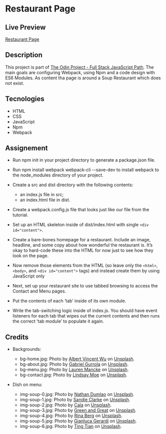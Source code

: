 # Restaurant Page

## Live Preview
[Restaurant Page](https://dak79.github.io/odin-restaurant-page/)

## Description
This project is part of [The Odin Project - Full Stack JavaScript Path](https://www.theodinproject.com/lessons/node-path-javascript-restaurant-page). The main goals are configuring Webpack, using Npm and a code design with ES6 Modules.
As content tha page is around a Soup Restaurant which does not exist.

## Tecnologies
* HTML
* CSS
* JavaScript
* Npm
* Webpack

## Assignement
* Run npm init in your project directory to generate a package.json file.

* Run npm install webpack webpack-cli --save-dev to install webpack to the node_modules directory of your project.

* Create a src and dist directory with the following contents:
    * an index.js file in src;
    * an index.html file in dist. 

* Create a webpack.config.js file that looks just like our file from the tutorial.

* Set up an HTML skeleton inside of dist/index.html with single `<div id="content">`.

* Create a bare-bones homepage for a restaurant. Include an image, headline, and some copy about how wonderful the restaurant is. It’s okay to hard-code these into the HTML for now just to see how they look on the page.

* Now remove those elements from the HTML (so leave only the `<html>`, `<body>`, and `<div id="content">` tags) and instead create them by using JavaScript only

* Next, set up your restaurant site to use tabbed browsing to access the Contact and Menu pages.

* Put the contents of each ‘tab’ inside of its own module. 

* Write the tab-switching logic inside of index.js. You should have event listeners for each tab that wipes out the current contents and then runs the correct ‘tab module’ to populate it again.

## Credits
* Backgrounds: 
    * bg-home.jpg: Photo by [Albert Vincent Wu](https://unsplash.com/@albertvincentwu?utm_source=unsplash&utm_medium=referral&utm_content=creditCopyText) on [Unsplash](https://unsplash.com/s/photos/garlic?utm_source=unsplash&utm_medium=referral&utm_content=creditCopyText).
    * bg-about.jpg: Photo by [Gabriel Gurrola](https://unsplash.com/@gabrielgurrola?utm_source=unsplash&utm_medium=referral&utm_content=creditCopyText) on [Unsplash](https://unsplash.com/s/photos/healty-food?utm_source=unsplash&utm_medium=referral&utm_content=creditCopyText).
    * bg-menu.jpg: Photo by [Lauren Mancke](https://unsplash.com/@laurenmancke?utm_source=unsplash&utm_medium=referral&utm_content=creditCopyText) on [Unsplash](https://unsplash.com/s/photos/healty-food?utm_source=unsplash&utm_medium=referral&utm_content=creditCopyText).
    * bg-contact.jpg: Photo by [Lindsay Moe](https://unsplash.com/@lindsaymoe?utm_source=unsplash&utm_medium=referral&utm_content=creditCopyText) on [Unsplash](https://unsplash.com/s/photos/healty-food?utm_source=unsplash&utm_medium=referral&utm_content=creditCopyText).

* Dish on menu:
    * img-soup-0.jpg: Photo by [Nathan Dumlao](https://unsplash.com/ja/@nate_dumlao?utm_source=unsplash&utm_medium=referral&utm_content=creditCopyText) on [Unsplash](https://unsplash.com/s/photos/tomato-soup?utm_source=unsplash&utm_medium=referral&utm_content=creditCopyText).
    * img-soup-1.jpg: Photo by [Sandie Clarke](https://unsplash.com/@honeypoppet?utm_source=unsplash&utm_medium=referral&utm_content=creditCopyText) on [Unsplash](https://unsplash.com/s/photos/carrots-soup?utm_source=unsplash&utm_medium=referral&utm_content=creditCopyText).
    * img-soup-2.jpg: Photo by [Cala](https://unsplash.com/@calajay?utm_source=unsplash&utm_medium=referral&utm_content=creditCopyText) on [Unsplash](https://unsplash.com/s/photos/pumpkin-soup?utm_source=unsplash&utm_medium=referral&utm_content=creditCopyText).
    * img-soup-3.jpg: Photo by [Green and Great](https://unsplash.com/@greenandgreatfood?utm_source=unsplash&utm_medium=referral&utm_content=creditCopyText) on [Unsplash](https://unsplash.com/s/photos/lentil-soup?utm_source=unsplash&utm_medium=referral&utm_content=creditCopyText).
    * img-soup-4.jpg: Photo by [Rina Berg](https://unsplash.com/@rinaberg?utm_source=unsplash&utm_medium=referral&utm_content=creditCopyText) on [Unsplash](https://unsplash.com/s/photos/mashroom-soup?utm_source=unsplash&utm_medium=referral&utm_content=creditCopyText).
    * img-soup-5.jpg: Photo by [Gianluca Gerardi](https://unsplash.com/@foodography?utm_source=unsplash&utm_medium=referral&utm_content=creditCopyText) on [Unsplash](https://unsplash.com/s/photos/vegetable-soup?utm_source=unsplash&utm_medium=referral&utm_content=creditCopyText).
    * img-soup-6.jpg: Photo by [Ting Tian](https://unsplash.com/@steven__chan?utm_source=unsplash&utm_medium=referral&utm_content=creditCopyText) on [Unsplash](https://unsplash.com/s/photos/zucchini-soup?utm_source=unsplash&utm_medium=referral&utm_content=creditCopyText).
